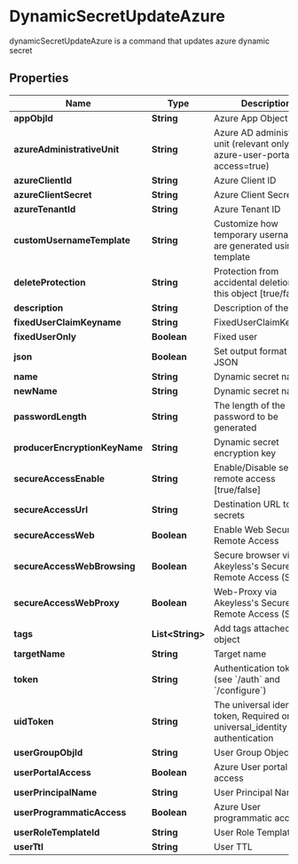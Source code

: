 

# DynamicSecretUpdateAzure

dynamicSecretUpdateAzure is a command that updates azure dynamic secret

## Properties

| Name | Type | Description | Notes |
|------------ | ------------- | ------------- | -------------|
|**appObjId** | **String** | Azure App Object Id |  [optional] |
|**azureAdministrativeUnit** | **String** | Azure AD administrative unit (relevant only when azure-user-portal-access&#x3D;true) |  [optional] |
|**azureClientId** | **String** | Azure Client ID |  [optional] |
|**azureClientSecret** | **String** | Azure Client Secret |  [optional] |
|**azureTenantId** | **String** | Azure Tenant ID |  [optional] |
|**customUsernameTemplate** | **String** | Customize how temporary usernames are generated using go template |  [optional] |
|**deleteProtection** | **String** | Protection from accidental deletion of this object [true/false] |  [optional] |
|**description** | **String** | Description of the object |  [optional] |
|**fixedUserClaimKeyname** | **String** | FixedUserClaimKeyname |  [optional] |
|**fixedUserOnly** | **Boolean** | Fixed user |  [optional] |
|**json** | **Boolean** | Set output format to JSON |  [optional] |
|**name** | **String** | Dynamic secret name |  |
|**newName** | **String** | Dynamic secret name |  [optional] |
|**passwordLength** | **String** | The length of the password to be generated |  [optional] |
|**producerEncryptionKeyName** | **String** | Dynamic secret encryption key |  [optional] |
|**secureAccessEnable** | **String** | Enable/Disable secure remote access [true/false] |  [optional] |
|**secureAccessUrl** | **String** | Destination URL to inject secrets |  [optional] |
|**secureAccessWeb** | **Boolean** | Enable Web Secure Remote Access |  [optional] |
|**secureAccessWebBrowsing** | **Boolean** | Secure browser via Akeyless&#39;s Secure Remote Access (SRA) |  [optional] |
|**secureAccessWebProxy** | **Boolean** | Web-Proxy via Akeyless&#39;s Secure Remote Access (SRA) |  [optional] |
|**tags** | **List&lt;String&gt;** | Add tags attached to this object |  [optional] |
|**targetName** | **String** | Target name |  [optional] |
|**token** | **String** | Authentication token (see &#x60;/auth&#x60; and &#x60;/configure&#x60;) |  [optional] |
|**uidToken** | **String** | The universal identity token, Required only for universal_identity authentication |  [optional] |
|**userGroupObjId** | **String** | User Group Object Id |  [optional] |
|**userPortalAccess** | **Boolean** | Azure User portal access |  [optional] |
|**userPrincipalName** | **String** | User Principal Name |  [optional] |
|**userProgrammaticAccess** | **Boolean** | Azure User programmatic access |  [optional] |
|**userRoleTemplateId** | **String** | User Role Template Id |  [optional] |
|**userTtl** | **String** | User TTL |  [optional] |



